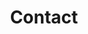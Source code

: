 ---
title: Contact
featured_image: "images/notebook.jpg"
description: We'd love to hear from you
layout: contact
menu: 
  main:
    weight: 0
---